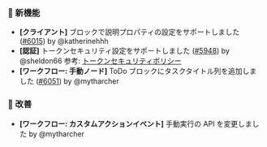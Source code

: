 ### 🎉 新機能

* **[クライアント]** ブロックで説明プロパティの設定をサポートしました ([#6015](https://github.com/nocobase/nocobase/pull/6015)) by @katherinehhh
* **[認証]** トークンセキュリティ設定をサポートしました ([#5948](https://github.com/nocobase/nocobase/pull/5948)) by @sheldon66
  参考: [トークンセキュリティポリシー](https://docs.nocobase.com/handbook/token-policy)
* **[ワークフロー: 手動ノード]** ToDo ブロックにタスクタイトル列を追加しました ([#6051](https://github.com/nocobase/nocobase/pull/6051)) by @mytharcher

### 🚀 改善

* **[ワークフロー: カスタムアクションイベント]** 手動実行の API を変更しました by @mytharcher
